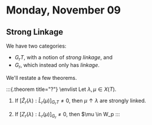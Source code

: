# Monday, November 09

## Strong Linkage

We have two categories:

- $G_r T$, with a notion of *strong linkage*, and 
- $G_r$, which instead only has *linkage*.

We'll restate a few theorems.

:::{.theorem title="?"}
\envlist
Let $\lambda, \mu \in X(T)$.

1. If $[\hat{Z}_r(\lambda) : \hat{L}_r(\mu) ]_{G_r T} \neq 0$, then $\mu \uparrow \lambda$ are strongly linked.

2. If $[{Z}_r(\lambda) : {L}_r(\mu) ]_{G_r} \neq 0$, then $\mu \in W_p 
:::
